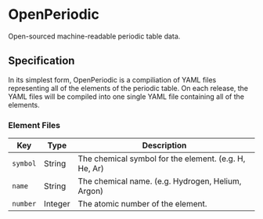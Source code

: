 # OpenPeriodic
Open-sourced machine-readable periodic table data.

## Specification
In its simplest form, OpenPeriodic is a compiliation of YAML files representing all of the elements of the periodic table. On each release, the YAML files will be compiled into one single YAML file containing all of the elements.

### Element Files

| Key | Type | Description |
| --- | ---- | ----------- |
| `symbol` | String | The chemical symbol for the element. (e.g. H, He, Ar) |
| `name` | String | The chemical name. (e.g. Hydrogen, Helium, Argon) |
| `number` | Integer | The atomic number of the element. |
